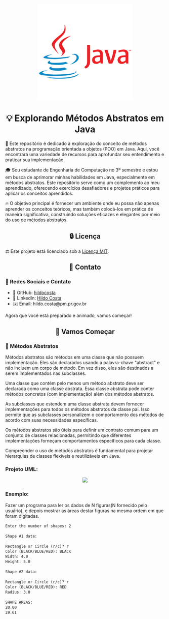 <p align="center">
  <img src="https://github.com/hildocosta/hildocosta-Curso-Java--Nelio-Alves/blob/main/logo.png" width="300">
</p>

<h1 align="center">💡 Explorando Métodos Abstratos em Java</h1>

<p>🚀 Este repositório é dedicado à exploração do conceito de métodos abstratos na programação orientada a objetos (POO) em Java. Aqui, você encontrará uma variedade de recursos para aprofundar seu entendimento e praticar sua implementação.</p>

<p>🎓 Sou estudante de Engenharia de Computação no 3º semestre e estou em busca de aprimorar minhas habilidades em Java, especialmente em métodos abstratos. Este repositório serve como um complemento ao meu aprendizado, oferecendo exercícios desafiadores e projetos práticos para aplicar os conceitos aprendidos.</p>

<p>🔥 O objetivo principal é fornecer um ambiente onde eu possa não apenas aprender os conceitos teóricos, mas também colocá-los em prática de maneira significativa, construindo soluções eficazes e elegantes por meio do uso de métodos abstratos.</p>

<h2 align="center">🔒 Licença</h2>

<p>⚖️ Este projeto está licenciado sob a <a href="LICENSE">Licença MIT</a>.</p>

<h2 align="center">📧 Contato</h2>

<h3>🔗 Redes Sociais e Contato</h3>

<ul>
  <li>📌 GitHub: <a href="https://github.com/hildocosta">hildocosta</a></li>
  <li>💼 LinkedIn: <a href="https://www.linkedin.com/in/hildo-costa-b83812231/">Hildo Costa</a></li>
  <li>✉️ Email: hildo.costa@pm.pr.gov.br</li>
</ul>

<p>Agora que você está preparado e animado, vamos começar!</p>

<h2 align="center">🚀 Vamos Começar</h2>

<h3>🧩 Métodos Abstratos</h3>
<p>Métodos abstratos são métodos em uma classe que não possuem implementação. Eles são declarados usando a palavra-chave "abstract" e não incluem um corpo de método. Em vez disso, eles são destinados a serem implementados nas subclasses.</p>

<p>Uma classe que contém pelo menos um método abstrato deve ser declarada como uma classe abstrata. Essa classe abstrata pode conter métodos concretos (com implementação) além dos métodos abstratos.</p>

<p>As subclasses que estendem uma classe abstrata devem fornecer implementações para todos os métodos abstratos da classe pai. Isso permite que as subclasses personalizem o comportamento dos métodos de acordo com suas necessidades específicas.</p>

<p>Os métodos abstratos são úteis para definir um contrato comum para um conjunto de classes relacionadas, permitindo que diferentes implementações forneçam comportamentos específicos para cada classe.</p>

<p>Compreender o uso de métodos abstratos é fundamental para projetar hierarquias de classes flexíveis e reutilizáveis em Java.</p>

<h3>Projeto UML:</h3>

 <p align="center">
  <img src="https://github.com/hildocosta/Metodos_Abstratos/blob/main/imagem_01.png">
</p>

<h3>Exemplo:</h3>

Fazer um programa para ler os dados de N figuras(N fornecido pelo usuário), e depois mostrar as áreas destar figuras na mesma ordem em que foram digitadas.

```
Enter the number of shapes: 2

Shape #1 data:

Rectangle or Circle (r/c)? r
Color (BLACK/BLUE/RED): BLACK
Width: 4.0
Height: 5.0

Shape #2 data:

Rectangle or Circle (r/c)? r
Color (BLACK/BLUE/RED): RED
Radius: 3.0

SHAPE AREAS:
20.00
29.61
```
